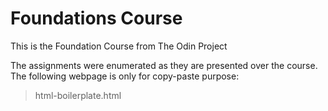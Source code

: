 # Foundations Course

This is the Foundation Course from The Odin Project  

The assignments were enumerated as they are presented over the course. The following webpage is only for copy-paste purpose:

> html-boilerplate.html
